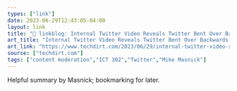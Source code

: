 ```yaml
---
types: ["link"]
date: 2023-06-29T12:43:05-04:00
layout: link
title: "🔗 linkblog: Internal Twitter Video Reveals Twitter Bent Over Backwards To Protect Trump And Pro-Trump Insurrectionists | Techdirt'"
art_title: "Internal Twitter Video Reveals Twitter Bent Over Backwards To Protect Trump And Pro-Trump Insurrectionists | Techdirt"
art_link: "https://www.techdirt.com/2023/06/29/internal-twitter-video-reveals-twitter-bent-over-backwards-to-protect-trump-and-pro-trump-insurrectionists/"
source: ["techdirt.com"]
tags: ["content moderation","ICT 302","Twitter","Mike Masnick"]
---
```

Helpful summary by Masnick; bookmarking for later.  
 
